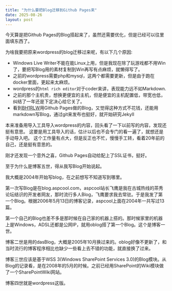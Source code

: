 ```yaml
---
title: "为什么要把Blog迁移到Github Pages来"
date: 2025-08-26
layout: post
---
```


今天算是把Github Pages的Blog搭起来了，虽然还需要优化，但是已经可以往里面填东西了。

为啥我要把原来wordpress的blog迁移过来呢，有以下几个原因:
* Windows Live Writer不能在能Linux上用，但是我现在除了玩游戏都不用Win了，要把写Blog用的素材复制到Win再写有点麻烦，就懒得写了。
* 之前的wordpress需要php和mysql，这两个都需要更新，但是由于跑在docker里面，更起来太麻烦。
* wordpress的`html rich editor`对于coder来讲，表现能力远不如Markdown.
* 之前的那个主机贵，想换更便宜的主机，但是便宜的主机配置低，带宽也低，纠结了一年还是下定决心给它关了。
* 看到[BH1RLW](https://scateu.me)用Github Pages做的Blog，又觉得这种方式不花钱，还能用markdown写Blog，通过git来发布也挺好，就开始研究JekyII

本来准备用导入工具导入wordpress的内容，回头看了一下以前写的内容，发现还挺有意思。
这要是用工具导入的话，估计以后也不会专门的看一遍了，就想还是手动导入吧。
这个工作量有点大，但是反正也不忙，慢慢手工转，看着20年前的自己，还是挺有意思的。

刚才还发现一个意外之喜，Github Pages自动给配上了SSL证书，挺好。

至于为什么是博客五世，得从我写Blog开始说起。

我大概是2004年开始写blog，在之前想写不知道写到哪里。

第一次写Blog是在blog.aspcool.com，aspcool站长飞鹰是我在古城热线的茶秀论坛结识的开发者网友，那时流行多人Blog，飞鹰要求我去常驻。于是我发了第一个Blog。根据2006年5月13日的博客记录，aspcool上面在2004年一共写过13篇。

第一个自己的Blog也差不多是那时候在自己家的机器上搭的。那时候家里的机器上是Windows，ADSL还都是公网IP，就用oblog搭了第一个Blog。这个是博客一世。

博客二世是用的dasBlog，大概是2005年10月换过来的。oblog好像不更新了，和当时流行的博客程序相比也缺少一些看上去不错的功能，就直接换了过来。

博客三世应该是基于WSS 3(Windows SharePoint Services 3.0)的Blog模块。从Blog的记录看，是在2008年的5月的时候。之前已经用SharePoint的Wiki模块做了一个SharePointWiki网站。

博客四世就是wordpress这版。